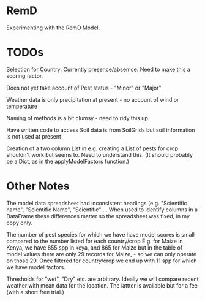 # RemD
Experimenting with the RemD Model.


TODOs
=====

  Selection for Country: Currently presence/absemce. Need to make this a scoring factor.
  
  Does not yet take account of Pest status - "Minor" or "Major"
  
  Weather data is only precipitation at present - no account of wind or temperature
  
  Naming of methods is a bit clumsy - need to ridy this up.
  
  Have written code to access Soil data is from SoilGrids but soil information is not used at present
  
  Creation of a two column List in e.g. creating a List of pests for crop shouldn't work but seems to. Need to understand this. (It should probably be a Dict, as in the applyModelFactors function.)
  
Other Notes
===========

The model data spreadsheet had inconsistent headings (e.g. "Scientific name", "Scientific Name", "Scientific" ...
When used to identify columns in a DataFrame these differences matter so the spreadsheet was fixed, in my copy only.

The number of pest species for which we have have model scores is small compared to the number listed for each country/crop
E.g. for Maize in Kenya, we have 855 spp in keya, and 865 for Maize but in the table of model values there are only 29 records for Maize,  - so we can only operate on those 29. Once filtered for country/crop we end up with 11 spp for which we have model factors.

Thresholds for "wet", "Dry" etc. are arbitrary.
Ideally we will compare recent weather with mean data for the location. The lattter is available but for a fee (with a short free trial.)
